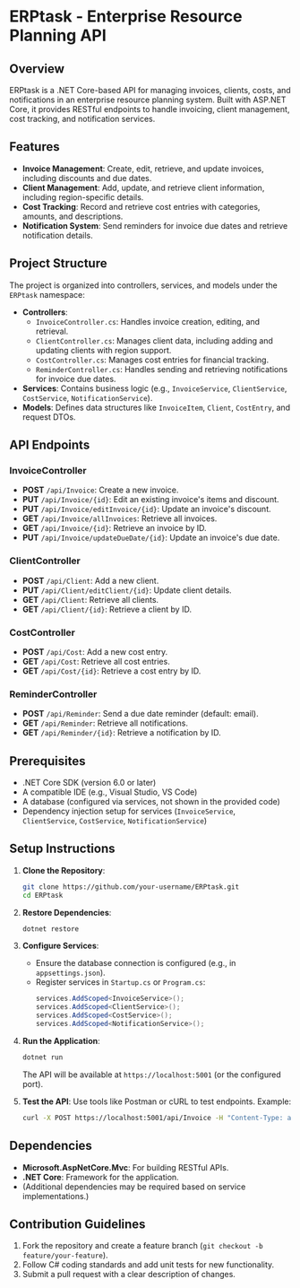 # ERPtask - Enterprise Resource Planning API

## Overview
ERPtask is a .NET Core-based API for managing invoices, clients, costs, and notifications in an enterprise resource planning system. Built with ASP.NET Core, it provides RESTful endpoints to handle invoicing, client management, cost tracking, and notification services.

## Features
- **Invoice Management**: Create, edit, retrieve, and update invoices, including discounts and due dates.
- **Client Management**: Add, update, and retrieve client information, including region-specific details.
- **Cost Tracking**: Record and retrieve cost entries with categories, amounts, and descriptions.
- **Notification System**: Send reminders for invoice due dates and retrieve notification details.

## Project Structure
The project is organized into controllers, services, and models under the `ERPtask` namespace:
- **Controllers**:
  - `InvoiceController.cs`: Handles invoice creation, editing, and retrieval.
  - `ClientController.cs`: Manages client data, including adding and updating clients with region support.
  - `CostController.cs`: Manages cost entries for financial tracking.
  - `ReminderController.cs`: Handles sending and retrieving notifications for invoice due dates.
- **Services**: Contains business logic (e.g., `InvoiceService`, `ClientService`, `CostService`, `NotificationService`).
- **Models**: Defines data structures like `InvoiceItem`, `Client`, `CostEntry`, and request DTOs.

## API Endpoints
### InvoiceController
- **POST** `/api/Invoice`: Create a new invoice.
- **PUT** `/api/Invoice/{id}`: Edit an existing invoice's items and discount.
- **PUT** `/api/Invoice/editInvoice/{id}`: Update an invoice's discount.
- **GET** `/api/Invoice/allInvoices`: Retrieve all invoices.
- **GET** `/api/Invoice/{id}`: Retrieve an invoice by ID.
- **PUT** `/api/Invoice/updateDueDate/{id}`: Update an invoice's due date.

### ClientController
- **POST** `/api/Client`: Add a new client.
- **PUT** `/api/Client/editClient/{id}`: Update client details.
- **GET** `/api/Client`: Retrieve all clients.
- **GET** `/api/Client/{id}`: Retrieve a client by ID.

### CostController
- **POST** `/api/Cost`: Add a new cost entry.
- **GET** `/api/Cost`: Retrieve all cost entries.
- **GET** `/api/Cost/{id}`: Retrieve a cost entry by ID.

### ReminderController
- **POST** `/api/Reminder`: Send a due date reminder (default: email).
- **GET** `/api/Reminder`: Retrieve all notifications.
- **GET** `/api/Reminder/{id}`: Retrieve a notification by ID.

## Prerequisites
- .NET Core SDK (version 6.0 or later)
- A compatible IDE (e.g., Visual Studio, VS Code)
- A database (configured via services, not shown in the provided code)
- Dependency injection setup for services (`InvoiceService`, `ClientService`, `CostService`, `NotificationService`)

## Setup Instructions
1. **Clone the Repository**:
   ```bash
   git clone https://github.com/your-username/ERPtask.git
   cd ERPtask
   ```

2. **Restore Dependencies**:
   ```bash
   dotnet restore
   ```

3. **Configure Services**:
   - Ensure the database connection is configured (e.g., in `appsettings.json`).
   - Register services in `Startup.cs` or `Program.cs`:
     ```csharp
     services.AddScoped<InvoiceService>();
     services.AddScoped<ClientService>();
     services.AddScoped<CostService>();
     services.AddScoped<NotificationService>();
     ```

4. **Run the Application**:
   ```bash
   dotnet run
   ```
   The API will be available at `https://localhost:5001` (or the configured port).

5. **Test the API**:
   Use tools like Postman or cURL to test endpoints. Example:
   ```bash
   curl -X POST https://localhost:5001/api/Invoice -H "Content-Type: application/json" -d '{"ClientID": 1, "Items": [{"Description": "Item1", "Quantity": 2, "UnitPrice": 10}], "Discount": 5}'
   ```

## Dependencies
- **Microsoft.AspNetCore.Mvc**: For building RESTful APIs.
- **.NET Core**: Framework for the application.
- (Additional dependencies may be required based on service implementations.)

## Contribution Guidelines
1. Fork the repository and create a feature branch (`git checkout -b feature/your-feature`).
2. Follow C# coding standards and add unit tests for new functionality.
3. Submit a pull request with a clear description of changes.

